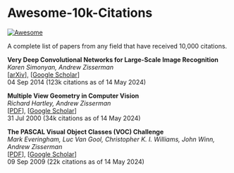 # Awesome-10k-Citations
[![Awesome](https://awesome.re/badge.svg)](https://awesome.re)

A complete list of papers from any field that have received 10,000 citations.

**Very Deep Convolutional Networks for Large-Scale Image Recognition** \
*Karen Simonyan, Andrew Zisserman* \
[[arXiv](https://arxiv.org/abs/1409.1556)], [[Google Scholar](https://scholar.google.com/citations?view_op=view_citation&hl=en&user=UZ5wscMAAAAJ&citation_for_view=UZ5wscMAAAAJ:v_tt_AnqfNMC)] \
04 Sep 2014 (123k citations as of 14 May 2024)

**Multiple View Geometry in Computer Vision** \
*Richard Hartley, Andrew Zisserman* \
[[PDF](https://cseweb.ucsd.edu/classes/sp13/cse252B-a/HZ2eCh2.pdf)], [[Google Scholar](https://scholar.google.com/citations?view_op=view_citation&hl=en&user=UZ5wscMAAAAJ&citation_for_view=UZ5wscMAAAAJ:LPZeul_q3PIC)] \
31 Jul 2000 (34k citations as of 14 May 2024)

**The PASCAL Visual Object Classes (VOC) Challenge** \
*Mark Everingham, Luc Van Gool, Christopher K. I. Williams, John Winn, Andrew Zisserman* \
[[PDF](https://www.microsoft.com/en-us/research/wp-content/uploads/2016/02/PascalVOC_IJCV2009.pdf)], [[Google Scholar](https://scholar.google.com/citations?view_op=view_citation&hl=en&user=UZ5wscMAAAAJ&citation_for_view=UZ5wscMAAAAJ:WqliGbK-hY8C)] \
09 Sep 2009 (22k citations as of 14 May 2024)
